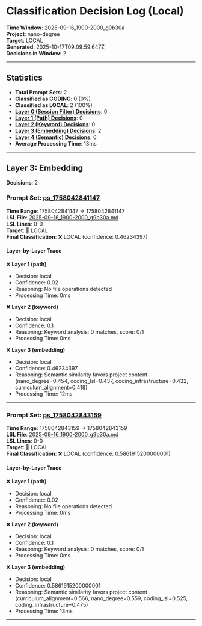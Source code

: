 # Classification Decision Log (Local)

**Time Window**: 2025-09-16_1900-2000_g9b30a<br>
**Project**: nano-degree<br>
**Target**: LOCAL<br>
**Generated**: 2025-10-17T09:09:59.647Z<br>
**Decisions in Window**: 2

---

## Statistics

- **Total Prompt Sets**: 2
- **Classified as CODING**: 0 (0%)
- **Classified as LOCAL**: 2 (100%)
- **[Layer 0 (Session Filter) Decisions](#layer-0-session-filter)**: 0
- **[Layer 1 (Path) Decisions](#layer-1-path)**: 0
- **[Layer 2 (Keyword) Decisions](#layer-2-keyword)**: 0
- **[Layer 3 (Embedding) Decisions](#layer-3-embedding)**: 2
- **[Layer 4 (Semantic) Decisions](#layer-4-semantic)**: 0
- **Average Processing Time**: 13ms

---

## Layer 3: Embedding

**Decisions**: 2

### Prompt Set: [ps_1758042841147](../../history/2025-09-16_1900-2000_g9b30a.md#ps_1758042841147)

**Time Range**: 1758042841147 → 1758042841147<br>
**LSL File**: [2025-09-16_1900-2000_g9b30a.md](../../history/2025-09-16_1900-2000_g9b30a.md#ps_1758042841147)<br>
**LSL Lines**: 0-0<br>
**Target**: 📍 LOCAL<br>
**Final Classification**: ❌ LOCAL (confidence: 0.46234397)

#### Layer-by-Layer Trace

❌ **Layer 1 (path)**
- Decision: local
- Confidence: 0.02
- Reasoning: No file operations detected
- Processing Time: 0ms

❌ **Layer 2 (keyword)**
- Decision: local
- Confidence: 0.1
- Reasoning: Keyword analysis: 0 matches, score: 0/1
- Processing Time: 0ms

❌ **Layer 3 (embedding)**
- Decision: local
- Confidence: 0.46234397
- Reasoning: Semantic similarity favors project content (nano_degree=0.454, coding_lsl=0.437, coding_infrastructure=0.432, curriculum_alignment=0.418)
- Processing Time: 12ms

---

### Prompt Set: [ps_1758042843159](../../history/2025-09-16_1900-2000_g9b30a.md#ps_1758042843159)

**Time Range**: 1758042843159 → 1758042843159<br>
**LSL File**: [2025-09-16_1900-2000_g9b30a.md](../../history/2025-09-16_1900-2000_g9b30a.md#ps_1758042843159)<br>
**LSL Lines**: 0-0<br>
**Target**: 📍 LOCAL<br>
**Final Classification**: ❌ LOCAL (confidence: 0.5861915200000001)

#### Layer-by-Layer Trace

❌ **Layer 1 (path)**
- Decision: local
- Confidence: 0.02
- Reasoning: No file operations detected
- Processing Time: 0ms

❌ **Layer 2 (keyword)**
- Decision: local
- Confidence: 0.1
- Reasoning: Keyword analysis: 0 matches, score: 0/1
- Processing Time: 0ms

❌ **Layer 3 (embedding)**
- Decision: local
- Confidence: 0.5861915200000001
- Reasoning: Semantic similarity favors project content (curriculum_alignment=0.566, nano_degree=0.559, coding_lsl=0.525, coding_infrastructure=0.475)
- Processing Time: 13ms

---

